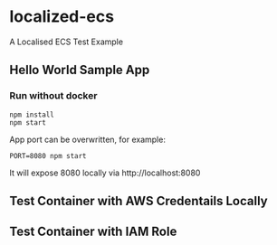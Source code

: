 # localized-ecs
A Localised ECS Test Example

## Hello World Sample App
### Run without docker
```
npm install
npm start
```
App port can be overwritten, for example:
```
PORT=8080 npm start
```
It will expose 8080 locally via http://localhost:8080

## Test Container with AWS Credentails Locally

## Test Container with IAM Role
